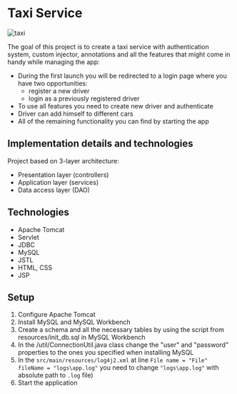 # Taxi Service
![taxi](https://i.pinimg.com/originals/97/51/e1/9751e19970fa9e8c5c51ca18533bbb6f.jpg)

The goal of this project is to create a taxi service with authentication system, custom injector, annotations and all the features that might come in handy while managing the app:

* During the first launch you will be redirected to a login page where you have two opportunities:
    * register a new driver
    * login as a previously registered driver
* To use all features you need to create new driver and authenticate
* Driver can add himself to different cars
* All of the remaining functionality you can find by starting the app
## Implementation details and technologies
Project based on 3-layer architecture:
* Presentation layer (controllers)
* Application layer (services)
* Data access layer (DAO)
## Technologies
* Apache Tomcat
* Servlet
* JDBC
* MySQL
* JSTL
* HTML, CSS
* JSP
## Setup
1. Configure Apache Tomcat
2. Install MySQL and MySQL Workbench
3. Create a schema and all the necessary tables by using the script from resources/init_db.sql in MySQL Workbench
4. In the /util/ConnectionUtil.java class change the "user" and "password" properties to the ones you specified when installing MySQL
5. In the `src/main/resources/log4j2.xml` at line 
   `File name = "File" fileName = "logs\app.log"`
   you need to change `"logs\app.log"` with absolute path to `.log` file)   
6. Start the application
